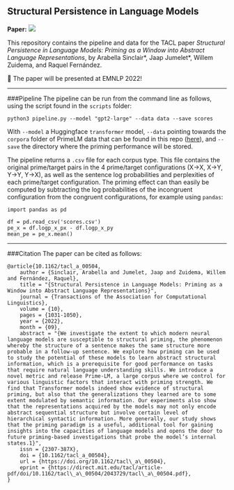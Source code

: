 ## Structural Persistence in Language Models
**Paper:** [![](https://img.shields.io/badge/arxiv-2109.14989.pdf-green)](https://arxiv.org/pdf/2109.14989.pdf)

This repository contains the pipeline and data for the TACL paper _*Structural Persistence in Language Models: Priming as a Window into Abstract Language Representations*_, by Arabella Sinclair\*, Jaap Jumelet\*, Willem Zuidema, and Raquel Fernández.

:tada: The paper will be presented at EMNLP 2022!

---
###Pipeline
The pipeline can be run from the command line as follows, using the script found in the `scripts` folder:

`python3 pipeline.py --model "gpt2-large" --data data --save scores`

With `--model` a Huggingface `transformer` model, `--data` pointing towards the `corpora` folder of PrimeLM data that can be found in this repo ([here](https://github.com/dmg-illc/prime-lm/tree/main/PrimeLM/corpora)), and `--save` the directory where the priming performance will be stored.

The pipeline returns a `.csv` file for each corpus type. This file contains the original prime/target pairs in the 4 prime/target configurations (X->X, X->Y, Y->Y, Y->X), as well as the sentence log probabilities and perplexities of each prime/target configuration. The priming effect can than easily be computed by subtracting the log probabilities of the incongruent configuration from the congruent configurations, for example using `pandas`:

```
import pandas as pd

df = pd.read_csv('scores.csv')
pe_x = df.logp_x_px - df.logp_x_py
mean_pe = pe_x.mean()
```
---
###Citation
The paper can be cited as follows:
```
@article{10.1162/tacl_a_00504,
    author = {Sinclair, Arabella and Jumelet, Jaap and Zuidema, Willem and Fernández, Raquel},
    title = "{Structural Persistence in Language Models: Priming as a Window into Abstract Language Representations}",
    journal = {Transactions of the Association for Computational Linguistics},
    volume = {10},
    pages = {1031-1050},
    year = {2022},
    month = {09},
    abstract = "{We investigate the extent to which modern neural language models are susceptible to structural priming, the phenomenon whereby the structure of a sentence makes the same structure more probable in a follow-up sentence. We explore how priming can be used to study the potential of these models to learn abstract structural information, which is a prerequisite for good performance on tasks that require natural language understanding skills. We introduce a novel metric and release Prime-LM, a large corpus where we control for various linguistic factors that interact with priming strength. We find that Transformer models indeed show evidence of structural priming, but also that the generalizations they learned are to some extent modulated by semantic information. Our experiments also show that the representations acquired by the models may not only encode abstract sequential structure but involve certain level of hierarchical syntactic information. More generally, our study shows that the priming paradigm is a useful, additional tool for gaining insights into the capacities of language models and opens the door to future priming-based investigations that probe the model’s internal states.1}",
    issn = {2307-387X},
    doi = {10.1162/tacl_a_00504},
    url = {https://doi.org/10.1162/tacl\_a\_00504},
    eprint = {https://direct.mit.edu/tacl/article-pdf/doi/10.1162/tacl\_a\_00504/2043729/tacl\_a\_00504.pdf},
}
```

